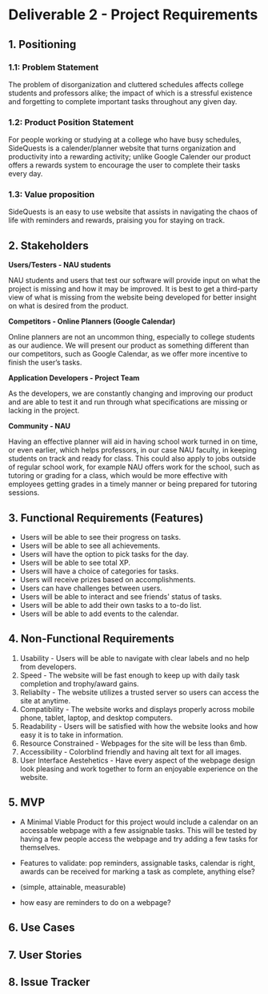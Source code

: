 # Deliverable 2 - Project Requirements

## 1. Positioning
### 1.1: Problem Statement
The problem of disorganization and cluttered schedules affects college students and professors alike; the impact of which is a stressful existence and forgetting to complete important tasks throughout any given day.

### 1.2: Product Position Statement
For people working or studying at a college who have busy schedules, SideQuests is a calender/planner website that turns organization and productivity into a rewarding activity; unlike Google Calender our product offers a rewards system to encourage the user to complete their tasks every day.

### 1.3: Value proposition
SideQuests is an easy to use website that assists in navigating the chaos of life with reminders and rewards, praising you for staying on track.

## 2. Stakeholders
**Users/Testers - NAU students**

NAU students and users that test our software will provide input on what the project is missing and how it may be improved. It is best to get a third-party view of what is missing from the website being developed for better insight on what is desired from the product. 

**Competitors - Online Planners (Google Calendar)**

Online planners are not an uncommon thing, especially to college students as our audience. We will present our product as something different than our competitors, such as Google Calendar, as we offer more incentive to finish the user’s tasks.

**Application Developers - Project Team**

As the developers, we are constantly changing and improving our product and are able to test it and run through what specifications are missing or lacking in the project. 

**Community - NAU**

Having an effective planner will aid in having school work turned in on time, or even earlier, which helps professors, in our case NAU faculty, in keeping students on track and ready for class. This could also apply to jobs outside of regular school work, for example NAU offers work for the school, such as tutoring or grading for a class, which would be more effective with employees getting grades in a timely manner or being prepared for tutoring sessions.

## 3. Functional Requirements (Features)
- Users will be able to see their progress on tasks.
- Users will be able to see all achievements.
- Users will have the option to pick tasks for the day.
- Users will be able to see total XP.
- Users will have a choice of categories for tasks.
- Users will receive prizes based on accomplishments.
- Users can have challenges between users.
- Users will be able to interact and see friends' status of tasks.
- Users will be able to add their own tasks to a to-do list.
- Users will be able to add events to the calendar.

## 4. Non-Functional Requirements
1. Usability - Users will be able to navigate with clear labels and no help from developers.
2. Speed - The website will be fast enough to keep up with daily task completion and trophy/award gains.
3. Reliabilty - The website utilizes a trusted server so users can access the site at anytime.
4. Compatibility - The website works and displays properly across mobile phone, tablet, laptop, and desktop computers.
5. Readability - Users will be satisfied with how the website looks and how easy it is to take in information.
6. Resource Constrained - Webpages for the site will be less than 6mb.
7. Accessibility - Colorblind friendly and having alt text for all images. 
8. User Interface Aestehetics - Have every aspect of the webpage design look pleasing and work together to form an enjoyable experience on the website.
## 5. MVP
- A Minimal Viable Product for this project would include a calendar on an accessable webpage with a few assignable tasks.  This will be tested by having a few people access the webpage and try adding a few tasks for themselves. 
- Features to validate: pop reminders, assignable tasks, calendar is right, awards can be received for marking a task as complete, anything else?
- (simple, attainable, measurable)

- how easy are reminders to do on a webpage?

## 6. Use Cases

## 7. User Stories

## 8. Issue Tracker
